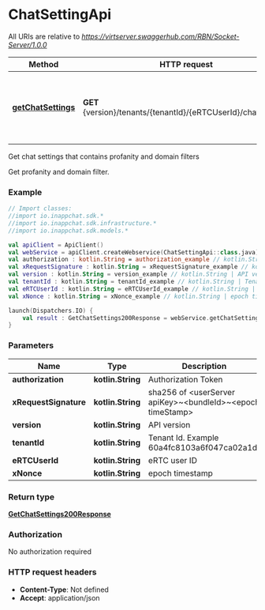 # ChatSettingApi

All URIs are relative to *https://virtserver.swaggerhub.com/RBN/Socket-Server/1.0.0*

Method | HTTP request | Description
------------- | ------------- | -------------
[**getChatSettings**](ChatSettingApi.md#getChatSettings) | **GET** {version}/tenants/{tenantId}/{eRTCUserId}/chatSettings | Get chat settings that contains profanity and domain filters



Get chat settings that contains profanity and domain filters

Get profanity and domain filter.

### Example
```kotlin
// Import classes:
//import io.inappchat.sdk.*
//import io.inappchat.sdk.infrastructure.*
//import io.inappchat.sdk.models.*

val apiClient = ApiClient()
val webService = apiClient.createWebservice(ChatSettingApi::class.java)
val authorization : kotlin.String = authorization_example // kotlin.String | Authorization Token
val xRequestSignature : kotlin.String = xRequestSignature_example // kotlin.String | sha256 of <userServer apiKey>~<bundleId>~<epoch timeStamp>
val version : kotlin.String = version_example // kotlin.String | API version
val tenantId : kotlin.String = tenantId_example // kotlin.String | Tenant Id. Example 60a4fc8103a6f047ca02a1df
val eRTCUserId : kotlin.String = eRTCUserId_example // kotlin.String | eRTC user ID
val xNonce : kotlin.String = xNonce_example // kotlin.String | epoch timestamp

launch(Dispatchers.IO) {
    val result : GetChatSettings200Response = webService.getChatSettings(authorization, xRequestSignature, version, tenantId, eRTCUserId, xNonce)
}
```

### Parameters

Name | Type | Description  | Notes
------------- | ------------- | ------------- | -------------
 **authorization** | **kotlin.String**| Authorization Token |
 **xRequestSignature** | **kotlin.String**| sha256 of &lt;userServer apiKey&gt;~&lt;bundleId&gt;~&lt;epoch timeStamp&gt; |
 **version** | **kotlin.String**| API version |
 **tenantId** | **kotlin.String**| Tenant Id. Example 60a4fc8103a6f047ca02a1df |
 **eRTCUserId** | **kotlin.String**| eRTC user ID |
 **xNonce** | **kotlin.String**| epoch timestamp |

### Return type

[**GetChatSettings200Response**](GetChatSettings200Response.md)

### Authorization

No authorization required

### HTTP request headers

 - **Content-Type**: Not defined
 - **Accept**: application/json

